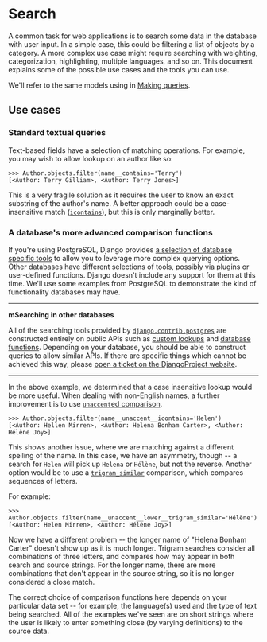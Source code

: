 # Search

A common task for web applications is to search some data in the database with user input. In a simple case, this could be filtering a list of objects by a category. A more complex use case might require searching with weighting, categorization, highlighting, multiple languages, and so on. This document explains some of the possible use cases and the tools you can use.

We'll refer to the same models using in [Making queries](https://github.com/AndrewSRea/My_Learning_Port_II/tree/main/Django/Django_Docs/Models_and_Databases/Making_Queries#making-queries).

## Use cases

### Standard textual queries

Text-based fields have a selection of matching operations. For example, you may wish to allow lookup on an author like so:
```
>>> Author.objects.filter(name__contains='Terry')
[<Author: Terry Gilliam>, <Author: Terry Jones>]
```
This is a very fragile solution as it requires the user to know an exact substring of the author's name. A better approach could be a case-insensitive match ([`icontains`](https://docs.djangoproject.com/en/4.0/ref/models/querysets/#std:fieldlookup-icontains)), but this is only marginally better.

### A database's more advanced comparison functions

If you're using PostgreSQL, Django provides [a selection of database specific tools]() <!-- future folder? (https://docs.djangoproject.com/en/4.0/ref/contrib/postgres/search/) --> to allow you to leverage more complex querying options. Other databases have different selections of tools, possibly via plugins or user-defined functions. Django doesn't include any support for them at this time. We'll use some examples from PostgreSQL to demonstrate the kind of functionality databases may have.

<hr>

**mSearching in other databases**

All of the searching tools provided by [`django.contrib.postgres`](https://docs.djangoproject.com/en/4.0/ref/contrib/postgres/#module-django.contrib.postgres) are constructed entirely on public APIs such as [custom lookups](https://docs.djangoproject.com/en/4.0/ref/models/lookups/) and [database functions](https://docs.djangoproject.com/en/4.0/ref/models/database-functions/). Depending on your database, you should be able to construct queries to allow similar APIs. If there are specific things which cannot be achieved this way, please [open a ticket on the DjangoProject website](https://code.djangoproject.com/).

<hr>

In the above example, we determined that a case insensitive lookup would be more useful. When dealing with non-English names, a further improvement is to use [`unaccent`ed comparison](https://docs.djangoproject.com/en/4.0/ref/contrib/postgres/lookups/#unaccent).
```
>>> Author.objects.filter(name__unaccent__icontains='Helen')
[<Author: Hellen Mirren>, <Author: Helena Bonham Carter>, <Author: Hélène Joy>]
```
This shows another issue, where we are matching against a different spelling of the name. In this case, we have an asymmetry, though -- a search for `Helen` will pick up `Helena` or `Hélène`, but not the reverse. Another option would be to use a [`trigram_similar`](https://docs.djangoproject.com/en/4.0/ref/contrib/postgres/lookups/#std:fieldlookup-trigram_similar) comparison, which compares sequences of letters.

For example:
```
>>> Author.objects.filter(name__unaccent__lower__trigram_similar='Hélène')
[<Author: Helen Mirren>, <Author: Hélène Joy>]
```
Now we have a different problem -- the longer name of "Helena Bonham Carter" doesn't show up as it is much longer. Trigram searches consider all combinations of three letters, and compares how may appear in both search and source strings. For the longer name, there are more combinations that don't appear in the source string, so it is no longer considered a close match.

The correct choice of comparison functions here depends on your particular data set -- for example, the language(s) used and the type of text being searched. All of the examples we've seen are on short strings where the user is likely to enter something close (by varying definitions) to the source data.